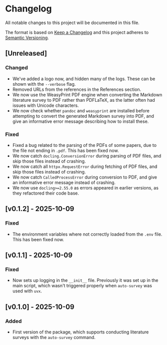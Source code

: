 # Changelog

All notable changes to this project will be documented in this file.

The format is based on [Keep a Changelog](http://keepachangelog.com/en/1.0.0/)
and this project adheres to [Semantic Versioning](http://semver.org/spec/v2.0.0.html).

## [Unreleased]

### Changed

- We've added a logo now, and hidden many of the logs. These can be shown with the
  `--verbose` flag.
- Removed URLs from the references in the References section.
- We now use the WeasyPrint PDF engine when converting the Markdown literature survey to
  PDF rather than PDFLaTeX, as the latter often had issues with Unicode characters.
- We now check whether `pandoc` and `weasyprint` are installed before attempting to
  convert the generated Markdown survey into PDF, and give an informative error message
  describing how to install these.

### Fixed

- Fixed a bug related to the parsing of the PDFs of some papers, due to the file not
  ending in `.pdf`. This has been fixed now.
- We now catch `docling.ConversionError` during parsing of PDF files, and skip those
  files instead of crashing.
- We now catch all `httpx.RequestError` during fetching of PDF files, and skip those
  files instead of crashing.
- We now catch `CalledProcessError` during conversion to PDF, and give an informative
  error message instead of crashing.
- We now use `docling>=2.55.0` as errors appeared in earlier versions, as they
  refactored their code base.

## [v0.1.2] - 2025-10-09

### Fixed

- The environment variables where not correctly loaded from the `.env` file. This has
  been fixed now.

## [v0.1.1] - 2025-10-09

### Fixed

- Now sets up logging in the `__init__` file. Previously it was set up in the main
  script, which wasn't triggered properly when `auto-survey` was used with `uvx`.

## [v0.1.0] - 2025-10-09

### Added

- First version of the package, which supports conducting literature surveys with the
  `auto-survey` command.
